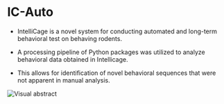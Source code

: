 # IC-Auto

* IntelliCage is a novel system for conducting automated and long-term behavioral test on behaving rodents.

* A processing pipeline of Python packages was utilized to analyze behavioral data obtained in Intellicage.

* This allows for identification of novel behavioral sequences that were not apparent in manual analysis.

![Visual abstract](https://github.com/AHEsmaeili/IC-Auto/VA.png "Visual Abstract")
